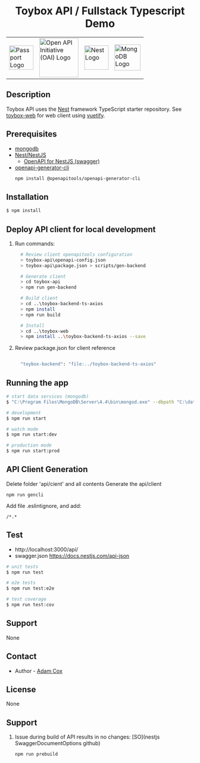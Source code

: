 
<h1 align="center">Toybox API / Fullstack Typescript Demo</h1>

<table style="margin-left:auto;margin-right:auto">
    <tr>
        <td vlign="center"><a href="https://github.com/jaredhanson/passport/" target="blank"><img src="https://bestofjs.org/logos/passport.svg" width="65" alt="Passport Logo" /></a></td>
        <td vlign="center"><a href="http://https://www.openapis.org/" target="blank"><img src="https://community.cdn.kony.com/sites/default/files/icon-open-api-swagger.png" width="105" alt="Open API Initiative (OAI) Logo" /></a></td>
        <td vlign="center"><a href="http://nestjs.com/" target="blank"><img src="https://seeklogo.com/images/N/nestjs-logo-09342F76C0-seeklogo.com.png" width="65" alt="Nest Logo" /></a></td>
        <td vlign="center"><a href="http://mongodb.com/" target="blank"><img src="https://github.com/mongodb-js/leaf/blob/master/dist/mongodb-leaf_256x256.png?raw=true" width="70" alt="MongoDB Logo" /></a></td>
    </tr>
</table>

<!--
[circleci-image]: https://img.shields.io/circleci/build/github/nestjs/nest/master?token=abc123def456
[circleci-url]: https://circleci.com/gh/nestjs/nest

  <p align="center">A progressive <a href="http://nodejs.org" target="_blank">Node.js</a> framework for building efficient and scalable server-side applications.</p>
    <p align="center">
<a href="https://www.npmjs.com/~nestjscore" target="_blank"><img src="https://img.shields.io/npm/v/@nestjs/core.svg" alt="NPM Version" /></a>
<a href="https://www.npmjs.com/~nestjscore" target="_blank"><img src="https://img.shields.io/npm/l/@nestjs/core.svg" alt="Package License" /></a>
<a href="https://www.npmjs.com/~nestjscore" target="_blank"><img src="https://img.shields.io/npm/dm/@nestjs/common.svg" alt="NPM Downloads" /></a>
<a href="https://circleci.com/gh/nestjs/nest" target="_blank"><img src="https://img.shields.io/circleci/build/github/nestjs/nest/master" alt="CircleCI" /></a>
<a href="https://coveralls.io/github/nestjs/nest?branch=master" target="_blank"><img src="https://coveralls.io/repos/github/nestjs/nest/badge.svg?branch=master#9" alt="Coverage" /></a>
<a href="https://discord.gg/G7Qnnhy" target="_blank"><img src="https://img.shields.io/badge/discord-online-brightgreen.svg" alt="Discord"/></a>
<a href="https://opencollective.com/nest#backer" target="_blank"><img src="https://opencollective.com/nest/backers/badge.svg" alt="Backers on Open Collective" /></a>
<a href="https://opencollective.com/nest#sponsor" target="_blank"><img src="https://opencollective.com/nest/sponsors/badge.svg" alt="Sponsors on Open Collective" /></a>
  <a href="https://paypal.me/kamilmysliwiec" target="_blank"><img src="https://img.shields.io/badge/Donate-PayPal-ff3f59.svg"/></a>
    <a href="https://opencollective.com/nest#sponsor"  target="_blank"><img src="https://img.shields.io/badge/Support%20us-Open%20Collective-41B883.svg" alt="Support us"></a>
  <a href="https://twitter.com/nestframework" target="_blank"><img src="https://img.shields.io/twitter/follow/nestframework.svg?style=social&label=Follow"></a>
</p>-->

## Description

Toybox API uses the [Nest](https://github.com/nestjs/nest) framework TypeScript starter repository.  See [toybox-web](http://github.com/abcox/toybox-web) for web client using [vuetify](http://vuetifyjs.com).

## Prerequisites
- [mongodb](https://docs.mongodb.com/guides/server/install/)
- [Nest/NestJS](https://docs.nestjs.com/)
  - [OpenAPI for NestJS (swagger)](https://docs.nestjs.com/openapi/introduction)
- [openapi-generator-cli](https://www.npmjs.com/package/@openapitools/openapi-generator-cli)
  ```bash
  npm install @openapitools/openapi-generator-cli
  ```
## Installation

```bash
$ npm install
```

## Deploy API client for local development

1. Run commands:

    ```bash
      # Review client openapitools configuration
      > toybox-api\openapi-config.json
      > toybox-api\package.json > scripts/gen-backend

      # Generate client
      > cd toybox-api
      > npm run gen-backend

      # Build client
      > cd ..\toybox-backend-ts-axios
      > npm install
      > npm run build

      # Install
      > cd ..\toybox-web
      > npm install ..\toybox-backend-ts-axios --save

    ```

2. Review package.json for client reference

    ```bash

      "toybox-backend": "file:../toybox-backend-ts-axios"

    ```

## Running the app

```bash
# start data services (mongodb)
$ "C:\Program Files\MongoDB\Server\4.4\bin\mongod.exe" --dbpath "C:\data\toybox"

# development
$ npm run start

# watch mode
$ npm run start:dev

# production mode
$ npm run start:prod
```

## API Client Generation
Delete folder 'api/cient' and all contents
Generate the api/client
```
npm run gencli
```
Add file .eslintignore, and add:
```
/*.*
```

## Test

- http://localhost:3000/api/
- swagger.json https://docs.nestjs.com/api-json

```bash
# unit tests
$ npm run test

# e2e tests
$ npm run test:e2e

# test coverage
$ npm run test:cov
```

## Support

None

## Contact

- Author - [Adam Cox](http://linkedin.com/in/adamcox27)

## License

None

## Support
1. Issue during build of API results in no changes: [SO](nestjs SwaggerDocumentOptions github)
    ```
    npm run prebuild
    ```
